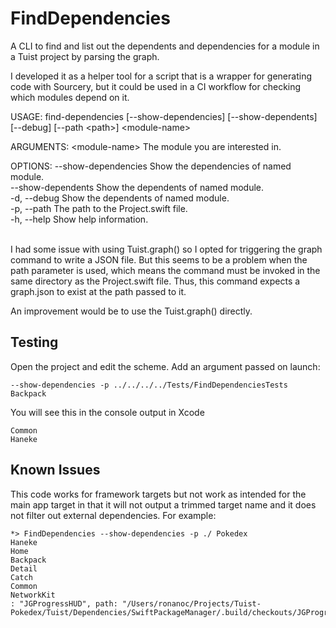 # FindDependencies
A CLI to find and list out the dependents and dependencies for a module in a Tuist project by parsing the graph.

I developed it as a helper tool for a script that is a wrapper for generating code with Sourcery, but it could be used in a CI workflow for checking which modules depend on it. 

USAGE: find-dependencies [--show-dependencies] [--show-dependents] [--debug] [--path &#60;path&#62;] &#60;module-name&#62;

ARGUMENTS:
  &#60;module-name&#62;           The module you are interested in.

OPTIONS:
  --show-dependencies     Show the dependencies of named module.<br>
  --show-dependents       Show the dependents of named module.<br>
  -d, --debug             Show the dependents of named module.<br>
  -p, --path <path>       The path to the Project.swift file.<br>
  -h, --help              Show help information.<br><br>
  
I had some issue with using Tuist.graph() so I opted for triggering the graph command to write a JSON file. But this seems to be a problem when the path parameter is used, which means the command must be invoked in the same directory as the Project.swift file. Thus, this command expects a graph.json to exist at the path passed to it. 

An improvement would be to use the Tuist.graph() directly. 

## Testing

Open the project and edit the scheme. Add an argument passed on launch: 
```
--show-dependencies -p ../../../../Tests/FindDependenciesTests Backpack
```

You will see this in the console output in Xcode

```
Common
Haneke
```

## Known Issues
This code works for framework targets but not work as intended for the main app target in that it will not output a trimmed target name and it does not filter out external dependencies. 
For example: 

```
*> FindDependencies --show-dependencies -p ./ Pokedex
Haneke
Home
Backpack
Detail
Catch
Common
NetworkKit
: "JGProgressHUD", path: "/Users/ronanoc/Projects/Tuist-Pokedex/Tuist/Dependencies/SwiftPackageManager/.build/checkouts/JGProgressHUD
```



